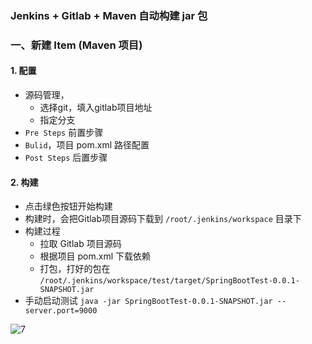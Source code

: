 ### Jenkins + Gitlab  + Maven 自动构建 jar 包
### 一、新建 Item (Maven 项目)
#### 1. 配置
* 源码管理，
  * 选择git，填入gitlab项目地址
  * 指定分支
* `Pre Steps` 前置步骤
* `Bulid`，项目 pom.xml 路径配置
* `Post Steps` 后置步骤

#### 2. 构建
* 点击绿色按钮开始构建
* 构建时，会把Gitlab项目源码下载到 `/root/.jenkins/workspace` 目录下
* 构建过程
  * 拉取 Gitlab 项目源码
  * 根据项目 pom.xml 下载依赖
  * 打包，打好的包在 `/root/.jenkins/workspace/test/target/SpringBootTest-0.0.1-SNAPSHOT.jar`
* 手动启动测试 `java -jar SpringBootTest-0.0.1-SNAPSHOT.jar --server.port=9000`


![7](https://fgq233.github.io/imgs/jenkins/007.jpg)
